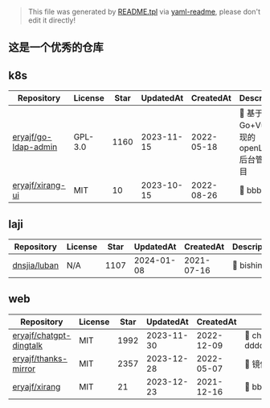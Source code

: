 > This file was generated by [README.tpl](README.tpl) via [yaml-readme](https://github.com/LinuxSuRen/yaml-readme), please don't edit it directly!

## 这是一个优秀的仓库

## k8s

| Repository  | License | Star  | UpdatedAt | CreatedAt | Description |
|---|---|---|---|---|---|
| [eryajf/go-ldap-admin](https://github.com/eryajf/go-ldap-admin) | GPL-3.0 | 1160 | 2023-11-15 | 2022-05-18 | 🌉 基于Go&#43;Vue实现的openLDAP后台管理项目 |
| [eryajf/xirang-ui](https://github.com/eryajf/xirang-ui) | MIT | 10 | 2023-10-15 | 2022-08-26 | 🌉 bbbbb |


## laji

| Repository  | License | Star  | UpdatedAt | CreatedAt | Description |
|---|---|---|---|---|---|
| [dnsjia/luban](https://github.com/dnsjia/luban) | N/A | 1107 | 2024-01-08 | 2021-07-16 | 🌉 bishini |


## web

| Repository  | License | Star  | UpdatedAt | CreatedAt | Description |
|---|---|---|---|---|---|
| [eryajf/chatgpt-dingtalk](https://github.com/eryajf/chatgpt-dingtalk) | MIT | 1992 | 2023-11-30 | 2022-12-09 | 🌉 chatgpt-ddddddddddddddddddddd |
| [eryajf/thanks-mirror](https://github.com/eryajf/thanks-mirror) | MIT | 2357 | 2023-12-28 | 2022-05-07 | 🌉 镜像仓库 |
| [eryajf/xirang](https://github.com/eryajf/xirang) | MIT | 21 | 2023-12-23 | 2021-12-16 | 🌉 bbbbb |
